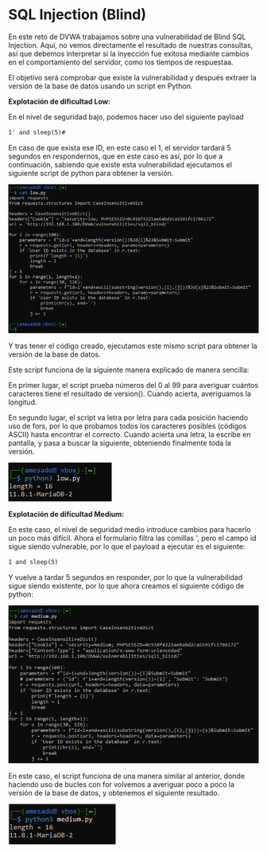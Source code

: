# SQL Injection (Blind)

En este reto de DVWA trabajamos sobre una vulnerabilidad de Blind SQL Injection. Aquí, no vemos directamente el resultado de nuestras consultas, así que debemos interpretar si la inyección fue exitosa mediante cambios en el comportamiento del servidor, como los tiempos de respuestaa.

El objetivo será comprobar que existe la vulnerabilidad y después extraer la versión de la base de datos usando un script en Python.

**Explotación de dificultad Low:**

En el nivel de seguridad bajo, podemos hacer uso del siguiente payload

```html
1' and sleep(5)#
```

En caso de que exista ese ID, en este caso el 1, el servidor tardará 5 segundos en respondernos, que en este caso es así, por lo que a continuación, sabiendo que existe esta vulnerabilidad ejecutamos el siguiente script de python para obtener la versión.

![L1](./Assets/SQLi%20Blind/LOW%20-%201.PNG)

Y tras tener el código creado, ejecutamos este mismo script para obtener la versión de la base de datos.

Este script funciona de la siguiente manera explicado de manera sencilla:

En primer lugar, el script prueba números del 0 al 99 para averiguar cuántos caracteres tiene el resultado de version(). Cuando acierta, averiguamos la longitud.

En segundo lugar, el script va letra por letra para cada posición haciendo uso de fors, por lo que probamos todos los caracteres posibles (códigos ASCII) hasta encontrar el correcto.
Cuando acierta una letra, la escribe en pantalla, y pasa a buscar la siguiente, obteniendo finalmente toda la versión.

![L2](./Assets/SQLi%20Blind/LOW%20-%202.PNG)

**Explotación de dificultad Medium:**

En este caso, el nivel de seguridad medio introduce cambios para hacerlo un poco más difícil. Ahora el formulario filtra las comillas ', pero el campo id sigue siendo vulnerable, por lo que el payload a ejecutar es el siguiente:

```html
1 and sleep(5)
```

Y vuelve a tardar 5 segundos en responder, por lo que la vulnerabilidad sigue siendo existente, por lo que ahora creamos el siguiente código de python:

![M1](./Assets/SQLi%20Blind/MEDIUM%20-%201.PNG)

En este caso, el script funciona de una manera similar al anterior, donde haciendo uso de bucles con for volvemos a averiguar poco a poco la versión de la base de datos, y obtenemos el siguiente resultado.

![M2](./Assets/SQLi%20Blind/MEDIUM%20-%202.PNG)
